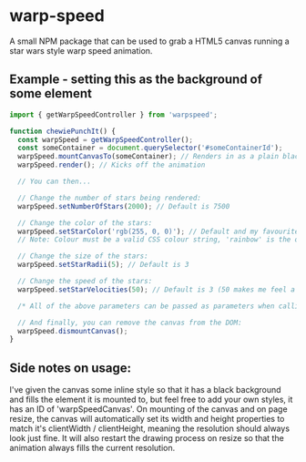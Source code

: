 # warp-speed

A small NPM package that can be used to grab a HTML5 canvas running a star wars style warp speed animation.

## Example - setting this as the background of some element

```js
import { getWarpSpeedController } from 'warpspeed';

function chewiePunchIt() {
  const warpSpeed = getWarpSpeedController();
  const someContainer = document.querySelector('#someContainerId');
  warpSpeed.mountCanvasTo(someContainer); // Renders in as a plain black canvas with no animation
  warpSpeed.render(); // Kicks off the animation

  // You can then...

  // Change the number of stars being rendered:
  warpSpeed.setNumberOfStars(2000); // Default is 7500

  // Change the color of the stars:
  warpSpeed.setStarColor('rgb(255, 0, 0)'); // Default and my favourite is 'rainbow'
  // Note: Colour must be a valid CSS colour string, 'rainbow' is the only exception here

  // Change the size of the stars:
  warpSpeed.setStarRadii(5); // Default is 3

  // Change the speed of the stars:
  warpSpeed.setStarVelocities(50); // Default is 3 (50 makes me feel a bit motion sick)

  /* All of the above parameters can be passed as parameters when calling getWarpSpeedController but are optional */

  // And finally, you can remove the canvas from the DOM:
  warpSpeed.dismountCanvas();
}
```

## Side notes on usage:

I've given the canvas some inline style so that it has a black background and fills the element it is mounted to, but feel free to add your own styles, it has an ID of 'warpSpeedCanvas'.
On mounting of the canvas and on page resize, the canvas will automatically set its width and height properties to match it's clientWidth / clientHeight, meaning the resolution should always look just fine. It will also restart the drawing process on resize so that the animation always fills the current resolution.
